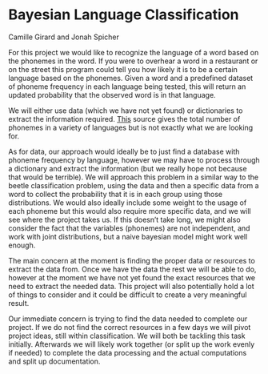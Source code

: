 Bayesian Language Classification
======
Camille Girard and Jonah Spicher

For this project we would like to recognize the language of a word based on the phonemes in the word. If you were to overhear a word in a restaurant or on the street this program could tell you how likely it is to be a certain language based on the phonemes. Given a word and a predefined dataset of phoneme frequency  in each language being tested, this will return an updated probability that the observed word is in that language.

We will either use data (which we have not yet found) or dictionaries to extract the information required. [This](https://www.eupedia.com/linguistics/number_of_phonemes_in_european_languages.shtml) source gives the total number of phonemes in a variety of languages but is not exactly what we are looking for.

As for data, our approach would ideally be to just find a database with phoneme frequency by language, however we may have to process through a dictionary and extract the information (but we really hope not because that would be terrible). We will approach this problem in a similar way to the beetle classification problem, using the data and then a specific data from a word to collect the probability that it is in each group using those distributions. We would also ideally include some weight to the usage of each phoneme but this would also require more specific data, and we will see where the project takes us. If this doesn’t take long, we might also consider the fact that the variables (phonemes) are not independent, and work with joint distributions, but a naive bayesian model might work well enough.

The main concern at the moment is finding the proper data or resources to extract the data from. Once we have the data the rest we will be able to do, however at the moment we have not yet found the exact resources that we need to extract the needed data. This project will also potentially hold a lot of things to consider and it could be difficult to create a very meaningful result.

Our immediate concern is trying to find the data needed to complete our project. If we do not find the correct resources in a few days we will pivot project ideas, still within classification. We will both be tackling this task initially. Afterwards we will likely work together (or split up the work evenly if needed) to complete the data processing and the actual computations and split up documentation.
